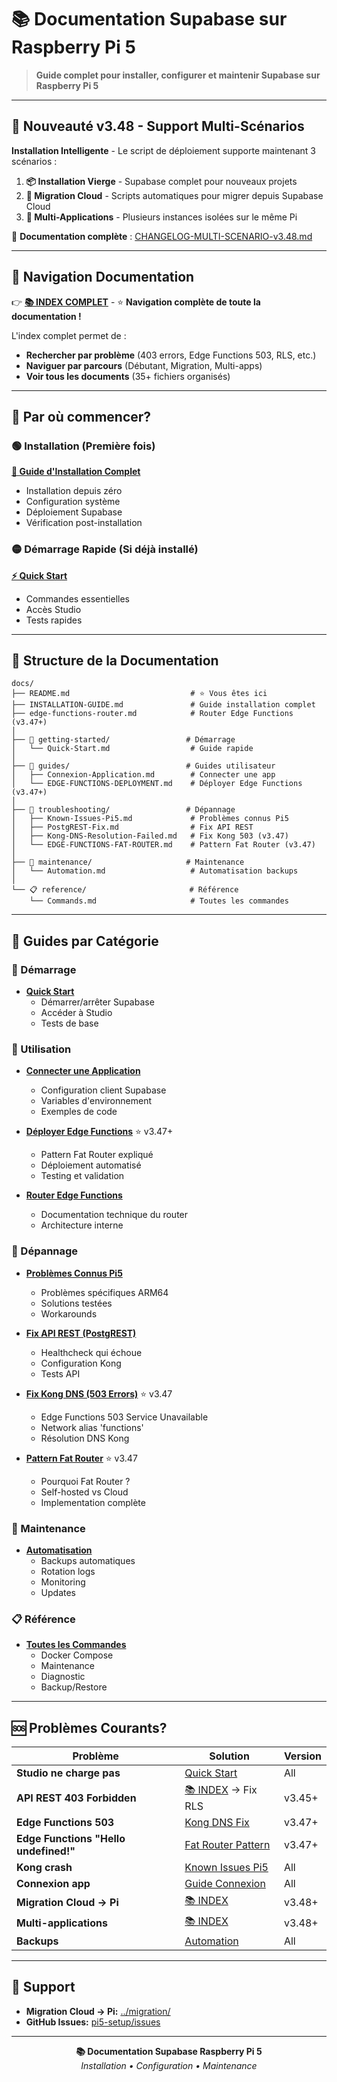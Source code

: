 # 📚 Documentation Supabase sur Raspberry Pi 5

> **Guide complet pour installer, configurer et maintenir Supabase sur Raspberry Pi 5**

---

## 🎯 Nouveauté v3.48 - Support Multi-Scénarios

**Installation Intelligente** - Le script de déploiement supporte maintenant 3 scénarios :

1. **📦 Installation Vierge** - Supabase complet pour nouveaux projets
2. **🔄 Migration Cloud** - Scripts automatiques pour migrer depuis Supabase Cloud
3. **🏢 Multi-Applications** - Plusieurs instances isolées sur le même Pi

📖 **Documentation complète** : [CHANGELOG-MULTI-SCENARIO-v3.48.md](../CHANGELOG-MULTI-SCENARIO-v3.48.md)

---

## 📖 Navigation Documentation

👉 **[📚 INDEX COMPLET](../DOCUMENTATION-INDEX.md)** - ⭐ **Navigation complète de toute la documentation !**

L'index complet permet de :
- **Rechercher par problème** (403 errors, Edge Functions 503, RLS, etc.)
- **Naviguer par parcours** (Débutant, Migration, Multi-apps)
- **Voir tous les documents** (35+ fichiers organisés)

---

## 🚀 Par où commencer?

### 🟢 Installation (Première fois)

**[📖 Guide d'Installation Complet](INSTALLATION-GUIDE.md)**
- Installation depuis zéro
- Configuration système
- Déploiement Supabase
- Vérification post-installation

### 🟡 Démarrage Rapide (Si déjà installé)

**[⚡ Quick Start](getting-started/Quick-Start.md)**
- Commandes essentielles
- Accès Studio
- Tests rapides

---

## 📂 Structure de la Documentation

```
docs/
├── README.md                           # ⭐ Vous êtes ici
├── INSTALLATION-GUIDE.md               # Guide installation complet
├── edge-functions-router.md            # Router Edge Functions (v3.47+)
│
├── 📘 getting-started/                 # Démarrage
│   └── Quick-Start.md                  # Guide rapide
│
├── 📗 guides/                          # Guides utilisateur
│   ├── Connexion-Application.md        # Connecter une app
│   └── EDGE-FUNCTIONS-DEPLOYMENT.md    # Déployer Edge Functions (v3.47+)
│
├── 🔧 troubleshooting/                 # Dépannage
│   ├── Known-Issues-Pi5.md             # Problèmes connus Pi5
│   ├── PostgREST-Fix.md                # Fix API REST
│   ├── Kong-DNS-Resolution-Failed.md   # Fix Kong 503 (v3.47)
│   └── EDGE-FUNCTIONS-FAT-ROUTER.md    # Pattern Fat Router (v3.47)
│
├── 🔄 maintenance/                     # Maintenance
│   └── Automation.md                   # Automatisation backups
│
└── 📋 reference/                       # Référence
    └── Commands.md                     # Toutes les commandes
```

---

## 📖 Guides par Catégorie

### 🏁 Démarrage

- **[Quick Start](getting-started/Quick-Start.md)**
  - Démarrer/arrêter Supabase
  - Accéder à Studio
  - Tests de base

### 🔗 Utilisation

- **[Connecter une Application](guides/Connexion-Application.md)**
  - Configuration client Supabase
  - Variables d'environnement
  - Exemples de code

- **[Déployer Edge Functions](guides/EDGE-FUNCTIONS-DEPLOYMENT.md)** ⭐ v3.47+
  - Pattern Fat Router expliqué
  - Déploiement automatisé
  - Testing et validation

- **[Router Edge Functions](edge-functions-router.md)**
  - Documentation technique du router
  - Architecture interne

### 🔧 Dépannage

- **[Problèmes Connus Pi5](troubleshooting/Known-Issues-Pi5.md)**
  - Problèmes spécifiques ARM64
  - Solutions testées
  - Workarounds

- **[Fix API REST (PostgREST)](troubleshooting/PostgREST-Fix.md)**
  - Healthcheck qui échoue
  - Configuration Kong
  - Tests API

- **[Fix Kong DNS (503 Errors)](troubleshooting/Kong-DNS-Resolution-Failed.md)** ⭐ v3.47
  - Edge Functions 503 Service Unavailable
  - Network alias 'functions'
  - Résolution DNS Kong

- **[Pattern Fat Router](troubleshooting/EDGE-FUNCTIONS-FAT-ROUTER.md)** ⭐ v3.47
  - Pourquoi Fat Router ?
  - Self-hosted vs Cloud
  - Implementation complète

### 🔄 Maintenance

- **[Automatisation](maintenance/Automation.md)**
  - Backups automatiques
  - Rotation logs
  - Monitoring
  - Updates

### 📋 Référence

- **[Toutes les Commandes](reference/Commands.md)**
  - Docker Compose
  - Maintenance
  - Diagnostic
  - Backup/Restore

---

## 🆘 Problèmes Courants?

| Problème | Solution | Version |
|----------|----------|---------|
| **Studio ne charge pas** | [Quick Start](getting-started/Quick-Start.md) | All |
| **API REST 403 Forbidden** | [📚 INDEX](../DOCUMENTATION-INDEX.md#jai-une-erreur-403-forbidden-sur-mes-apis) → Fix RLS | v3.45+ |
| **Edge Functions 503** | [Kong DNS Fix](troubleshooting/Kong-DNS-Resolution-Failed.md) | v3.47+ |
| **Edge Functions "Hello undefined!"** | [Fat Router Pattern](troubleshooting/EDGE-FUNCTIONS-FAT-ROUTER.md) | v3.47+ |
| **Kong crash** | [Known Issues Pi5](troubleshooting/Known-Issues-Pi5.md) | All |
| **Connexion app** | [Guide Connexion](guides/Connexion-Application.md) | All |
| **Migration Cloud → Pi** | [📚 INDEX](../DOCUMENTATION-INDEX.md#comment-migrer-depuis-supabase-cloud-) | v3.48+ |
| **Multi-applications** | [📚 INDEX](../DOCUMENTATION-INDEX.md#comment-avoir-plusieurs-instances-supabase-) | v3.48+ |
| **Backups** | [Automation](maintenance/Automation.md) | All |

---

## 💬 Support

- **Migration Cloud → Pi:** [../migration/](../migration/)
- **GitHub Issues:** [pi5-setup/issues](https://github.com/iamaketechnology/pi5-setup/issues)

---

<p align="center">
  <strong>📚 Documentation Supabase Raspberry Pi 5</strong><br>
  <em>Installation • Configuration • Maintenance</em>
</p>
